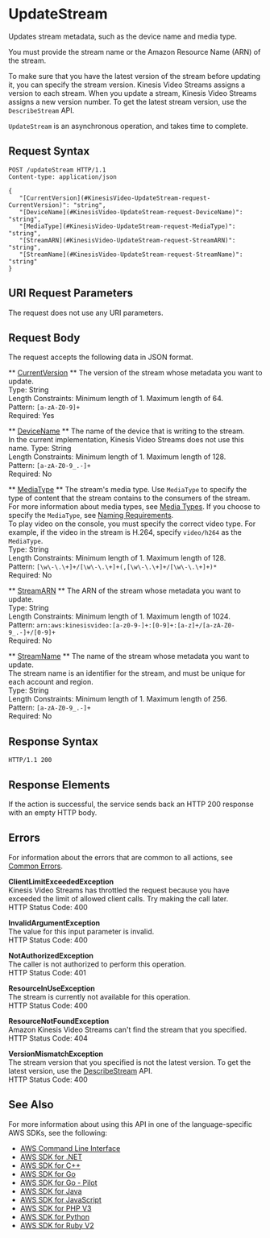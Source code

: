 # UpdateStream<a name="API_UpdateStream"></a>

Updates stream metadata, such as the device name and media type\.

You must provide the stream name or the Amazon Resource Name \(ARN\) of the stream\.

To make sure that you have the latest version of the stream before updating it, you can specify the stream version\. Kinesis Video Streams assigns a version to each stream\. When you update a stream, Kinesis Video Streams assigns a new version number\. To get the latest stream version, use the `DescribeStream` API\. 

 `UpdateStream` is an asynchronous operation, and takes time to complete\.

## Request Syntax<a name="API_UpdateStream_RequestSyntax"></a>

```
POST /updateStream HTTP/1.1
Content-type: application/json

{
   "[CurrentVersion](#KinesisVideo-UpdateStream-request-CurrentVersion)": "string",
   "[DeviceName](#KinesisVideo-UpdateStream-request-DeviceName)": "string",
   "[MediaType](#KinesisVideo-UpdateStream-request-MediaType)": "string",
   "[StreamARN](#KinesisVideo-UpdateStream-request-StreamARN)": "string",
   "[StreamName](#KinesisVideo-UpdateStream-request-StreamName)": "string"
}
```

## URI Request Parameters<a name="API_UpdateStream_RequestParameters"></a>

The request does not use any URI parameters\.

## Request Body<a name="API_UpdateStream_RequestBody"></a>

The request accepts the following data in JSON format\.

 ** [CurrentVersion](#API_UpdateStream_RequestSyntax) **   <a name="KinesisVideo-UpdateStream-request-CurrentVersion"></a>
The version of the stream whose metadata you want to update\.  
Type: String  
Length Constraints: Minimum length of 1\. Maximum length of 64\.  
Pattern: `[a-zA-Z0-9]+`   
Required: Yes

 ** [DeviceName](#API_UpdateStream_RequestSyntax) **   <a name="KinesisVideo-UpdateStream-request-DeviceName"></a>
The name of the device that is writing to the stream\.   
 In the current implementation, Kinesis Video Streams does not use this name\. 
Type: String  
Length Constraints: Minimum length of 1\. Maximum length of 128\.  
Pattern: `[a-zA-Z0-9_.-]+`   
Required: No

 ** [MediaType](#API_UpdateStream_RequestSyntax) **   <a name="KinesisVideo-UpdateStream-request-MediaType"></a>
The stream's media type\. Use `MediaType` to specify the type of content that the stream contains to the consumers of the stream\. For more information about media types, see [Media Types](http://www.iana.org/assignments/media-types/media-types.xhtml)\. If you choose to specify the `MediaType`, see [Naming Requirements](https://tools.ietf.org/html/rfc6838#section-4.2)\.  
To play video on the console, you must specify the correct video type\. For example, if the video in the stream is H\.264, specify `video/h264` as the `MediaType`\.  
Type: String  
Length Constraints: Minimum length of 1\. Maximum length of 128\.  
Pattern: `[\w\-\.\+]+/[\w\-\.\+]+(,[\w\-\.\+]+/[\w\-\.\+]+)*`   
Required: No

 ** [StreamARN](#API_UpdateStream_RequestSyntax) **   <a name="KinesisVideo-UpdateStream-request-StreamARN"></a>
The ARN of the stream whose metadata you want to update\.  
Type: String  
Length Constraints: Minimum length of 1\. Maximum length of 1024\.  
Pattern: `arn:aws:kinesisvideo:[a-z0-9-]+:[0-9]+:[a-z]+/[a-zA-Z0-9_.-]+/[0-9]+`   
Required: No

 ** [StreamName](#API_UpdateStream_RequestSyntax) **   <a name="KinesisVideo-UpdateStream-request-StreamName"></a>
The name of the stream whose metadata you want to update\.  
The stream name is an identifier for the stream, and must be unique for each account and region\.  
Type: String  
Length Constraints: Minimum length of 1\. Maximum length of 256\.  
Pattern: `[a-zA-Z0-9_.-]+`   
Required: No

## Response Syntax<a name="API_UpdateStream_ResponseSyntax"></a>

```
HTTP/1.1 200
```

## Response Elements<a name="API_UpdateStream_ResponseElements"></a>

If the action is successful, the service sends back an HTTP 200 response with an empty HTTP body\.

## Errors<a name="API_UpdateStream_Errors"></a>

For information about the errors that are common to all actions, see [Common Errors](CommonErrors.md)\.

 **ClientLimitExceededException**   
Kinesis Video Streams has throttled the request because you have exceeded the limit of allowed client calls\. Try making the call later\.  
HTTP Status Code: 400

 **InvalidArgumentException**   
The value for this input parameter is invalid\.  
HTTP Status Code: 400

 **NotAuthorizedException**   
The caller is not authorized to perform this operation\.  
HTTP Status Code: 401

 **ResourceInUseException**   
The stream is currently not available for this operation\.  
HTTP Status Code: 400

 **ResourceNotFoundException**   
Amazon Kinesis Video Streams can't find the stream that you specified\.  
HTTP Status Code: 404

 **VersionMismatchException**   
The stream version that you specified is not the latest version\. To get the latest version, use the [DescribeStream](https://docs.aws.amazon.com/kinesisvideostreams/latest/dg/API_DescribeStream.html) API\.  
HTTP Status Code: 400

## See Also<a name="API_UpdateStream_SeeAlso"></a>

For more information about using this API in one of the language\-specific AWS SDKs, see the following:
+  [AWS Command Line Interface](https://docs.aws.amazon.com/goto/aws-cli/kinesisvideo-2017-09-30/UpdateStream) 
+  [AWS SDK for \.NET](https://docs.aws.amazon.com/goto/DotNetSDKV3/kinesisvideo-2017-09-30/UpdateStream) 
+  [AWS SDK for C\+\+](https://docs.aws.amazon.com/goto/SdkForCpp/kinesisvideo-2017-09-30/UpdateStream) 
+  [AWS SDK for Go](https://docs.aws.amazon.com/goto/SdkForGoV1/kinesisvideo-2017-09-30/UpdateStream) 
+  [AWS SDK for Go \- Pilot](https://docs.aws.amazon.com/goto/SdkForGoPilot/kinesisvideo-2017-09-30/UpdateStream) 
+  [AWS SDK for Java](https://docs.aws.amazon.com/goto/SdkForJava/kinesisvideo-2017-09-30/UpdateStream) 
+  [AWS SDK for JavaScript](https://docs.aws.amazon.com/goto/AWSJavaScriptSDK/kinesisvideo-2017-09-30/UpdateStream) 
+  [AWS SDK for PHP V3](https://docs.aws.amazon.com/goto/SdkForPHPV3/kinesisvideo-2017-09-30/UpdateStream) 
+  [AWS SDK for Python](https://docs.aws.amazon.com/goto/boto3/kinesisvideo-2017-09-30/UpdateStream) 
+  [AWS SDK for Ruby V2](https://docs.aws.amazon.com/goto/SdkForRubyV2/kinesisvideo-2017-09-30/UpdateStream) 
